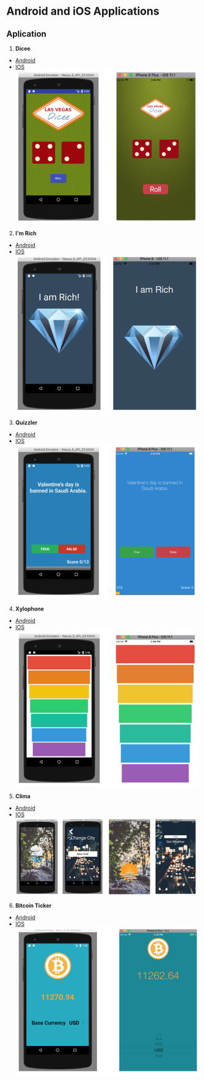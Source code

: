 # Android and iOS Applications

## Aplication
1. **Dicee**
* [Android](https://github.com/fouliex/AndroidAndIOSApps/tree/master/DiceeApp/Android/Dicee)
* [IOS](https://github.com/fouliex/AndroidAndIOSApps/tree/master/DiceeApp/IOS/Dicee)
![Dicee Image](./misc/images/Dicee.png)
2. **I'm Rich**
* [Android](https://github.com/fouliex/AndroidAndIOSApps/tree/master/ImRichApp/Android/MyApplication)
* [IOS](https://github.com/fouliex/AndroidAndIOSApps/tree/master/ImRichApp/IOS/I%20AM%20Rich)
![I am Rich Image](./misc/images/IAmRich.png)
3. **Quizzler**
* [Android](https://github.com/fouliex/AndroidAndIOSApps/tree/master/QuizzlerApp/Android/Quizzler)
* [IOS](https://github.com/fouliex/AndroidAndIOSApps/tree/master/QuizzlerApp/IOS/Quizzler)
![Quizzler Image](./misc/images/Quizzler.png)
4. **Xylophone**
* [Android](https://github.com/fouliex/AndroidAndIOSApps/tree/master/XylophoneApp/Android/Xylophone)
* [IOS](https://github.com/fouliex/AndroidAndIOSApps/tree/master/XylophoneApp/IOS/Xylophone)
![Xylophone Image](./misc/images/Xylophone.png)
5. **Clima**
* [Android](https://github.com/fouliex/AndroidAndIOSApps/tree/master/Clima/Android/Clima)
* [IOS](https://github.com/fouliex/AndroidAndIOSApps/tree/master/Clima/IOS/Clima)
![Clima Image](./misc/images/Clima.png)
6. **Bitcoin Ticker**
* [Android](https://github.com/fouliex/AndroidAndIOSApps/tree/master/BitcoinTicker/Android/BitcoinTicker)
* [IOS](https://github.com/fouliex/AndroidAndIOSApps/tree/master/Clima/BitcoinTicker/BitcoinTicker)
![Bitcoin Ticket Image](./misc/images/BitcoinTicker.png)